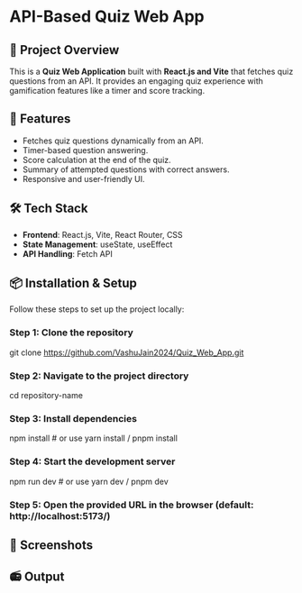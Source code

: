 # API-Based Quiz Web App

## 🚀 Project Overview

This is a **Quiz Web Application** built with **React.js and Vite** that fetches quiz questions from an API. It provides an engaging quiz experience with gamification features like a timer and score tracking.

## 🌟 Features

- Fetches quiz questions dynamically from an API.
- Timer-based question answering.
- Score calculation at the end of the quiz.
- Summary of attempted questions with correct answers.
- Responsive and user-friendly UI.

## 🛠️ Tech Stack

- **Frontend**: React.js, Vite, React Router, CSS
- **State Management**: useState, useEffect
- **API Handling**: Fetch API

## 📦 Installation & Setup

Follow these steps to set up the project locally:

### Step 1: Clone the repository

git clone https://github.com/VashuJain2024/Quiz_Web_App.git

### Step 2: Navigate to the project directory

cd repository-name

### Step 3: Install dependencies

npm install # or use yarn install / pnpm install

### Step 4: Start the development server

npm run dev # or use yarn dev / pnpm dev

### Step 5: Open the provided URL in the browser (default: http://localhost:5173/)

## 📸 Screenshots

## 📻 Output